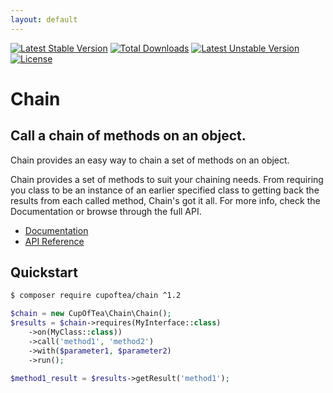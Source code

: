 ```yaml
---
layout: default
---
```


<!-- header start -->
[![Latest Stable Version](https://poser.pugx.org/cupoftea/chain/version.svg)](https://packagist.org/packages/cupoftea/chain) [![Total Downloads](https://poser.pugx.org/cupoftea/chain/d/total.svg)](https://packagist.org/packages/cupoftea/chain) [![Latest Unstable Version](https://poser.pugx.org/cupoftea/chain/v/unstable.svg)](https://packagist.org/packages/cupoftea/chain) [![License](https://poser.pugx.org/cupoftea/chain/license.svg)](https://packagist.org/packages/cupoftea/chain)

# Chain
## Call a chain of methods on an object.
<!-- header end -->

Chain provides an easy way to chain a set of methods on an object.

Chain provides a set of methods to suit your chaining needs. From requiring you class to be an instance of an earlier specified class to getting back the results from each called method, Chain's got it all. For more info, check the Documentation or browse through the full API.

 - [Documentation](http://chain.cupoftea.io/docs/)
 - [API Reference](http://chain.cupoftea.io/docs/api/)

## Quickstart

```bash
$ composer require cupoftea/chain ^1.2
```

```php
$chain = new CupOfTea\Chain\Chain();
$results = $chain->requires(MyInterface::class)
    ->on(MyClass::class))
    ->call('method1', 'method2')
    ->with($parameter1, $parameter2)
    ->run();

$method1_result = $results->getResult('method1');
```
